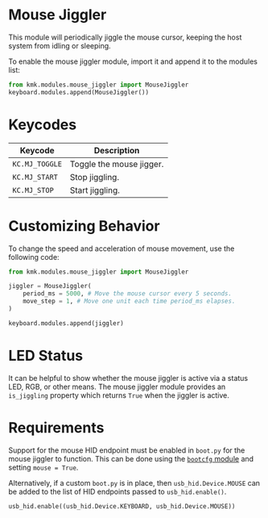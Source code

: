 # Mouse Jiggler

This module will periodically jiggle the mouse cursor, keeping the host
system from idling or sleeping.

To enable the mouse jiggler module, import it and append it to the
modules list:

```python
from kmk.modules.mouse_jiggler import MouseJiggler
keyboard.modules.append(MouseJiggler())
```

# Keycodes

| Keycode                   | Description                          |
|---------------------------|--------------------------------------|
| `KC.MJ_TOGGLE`            | Toggle the mouse jigger.             |
| `KC.MJ_START`             | Stop jiggling.                       |
| `KC.MJ_STOP`              | Start jiggling.                      |

# Customizing Behavior

To change the speed and acceleration of mouse movement, use the following code:

```python
from kmk.modules.mouse_jiggler import MouseJiggler

jiggler = MouseJiggler(
    period_ms = 5000, # Move the mouse cursor every 5 seconds.
    move_step = 1, # Move one unit each time period_ms elapses.
)

keyboard.modules.append(jiggler)
```

# LED Status

It can be helpful to show whether the mouse jiggler is active via a status LED,
RGB, or other means. The mouse jiggler module provides an `is_jiggling`
property which returns `True` when the jiggler is active.

# Requirements

Support for the mouse HID endpoint must be enabled in `boot.py` for the mouse
jiggler to function. This can be done using the
[`bootcfg` module](boot.md#mouse) and setting `mouse = True`.

Alternatively, if a custom `boot.py` is in place, then `usb_hid.Device.MOUSE`
can be added to the list of HID endpoints passed to `usb_hid.enable()`.
```python
usb_hid.enable((usb_hid.Device.KEYBOARD, usb_hid.Device.MOUSE))